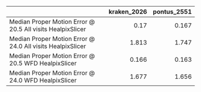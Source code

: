 |                                                            |   kraken_2026 |   pontus_2551 |
|:-----------------------------------------------------------|--------------:|--------------:|
| Median Proper Motion Error @ 20.5 All visits HealpixSlicer |         0.17  |         0.167 |
| Median Proper Motion Error @ 24.0 All visits HealpixSlicer |         1.813 |         1.747 |
| Median Proper Motion Error @ 20.5 WFD HealpixSlicer        |         0.166 |         0.163 |
| Median Proper Motion Error @ 24.0 WFD HealpixSlicer        |         1.677 |         1.656 |
